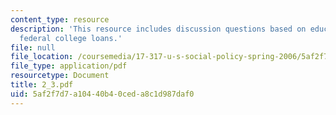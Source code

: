 ```yaml
---
content_type: resource
description: 'This resource includes discussion questions based on education policy:
  federal college loans.'
file: null
file_location: /coursemedia/17-317-u-s-social-policy-spring-2006/5af2f7d7a10440b40ceda8c1d987daf0_2_3.pdf
file_type: application/pdf
resourcetype: Document
title: 2_3.pdf
uid: 5af2f7d7-a104-40b4-0ced-a8c1d987daf0
---
```

